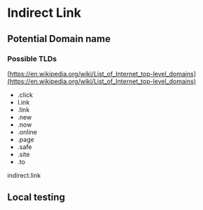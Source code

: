 # Indirect Link

## Potential Domain name

### Possible TLDs

[https://en.wikipedia.org/wiki/List_of_Internet_top-level_domains](https://en.wikipedia.org/wiki/List_of_Internet_top-level_domains)

- .click
- l.ink
- .link
- .new
- .now
- .online
- .page
- .safe
- .site
- .to

indirect.link

## Local testing
